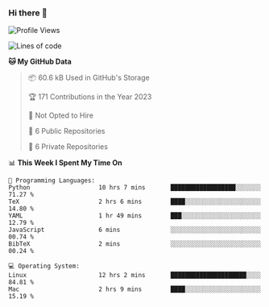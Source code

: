 ### Hi there 👋

<!--
**huayuan4396/huayuan4396** is a ✨ _special_ ✨ repository because its `README.md` (this file) appears on your GitHub profile.

Here are some ideas to get you started:

- 🔭 I’m currently working on ...
- 🌱 I’m currently learning ...
- 👯 I’m looking to collaborate on ...
- 🤔 I’m looking for help with ...
- 💬 Ask me about ...
- 📫 How to reach me: ...
- 😄 Pronouns: ...
- ⚡ Fun fact: ...
-->

<!--START_SECTION:waka-->
![Profile Views](http://img.shields.io/badge/Profile%20Views-2-blue)

![Lines of code](https://img.shields.io/badge/From%20Hello%20World%20I%27ve%20Written-161.1%20thousand%20lines%20of%20code-blue)

**🐱 My GitHub Data** 

> 📦 60.6 kB Used in GitHub's Storage 
 > 
> 🏆 171 Contributions in the Year 2023
 > 
> 🚫 Not Opted to Hire
 > 
> 📜 6 Public Repositories 
 > 
> 🔑 6 Private Repositories 
 > 
📊 **This Week I Spent My Time On** 

```text
💬 Programming Languages: 
Python                   10 hrs 7 mins       ██████████████████░░░░░░░   71.27 % 
TeX                      2 hrs 6 mins        ████░░░░░░░░░░░░░░░░░░░░░   14.80 % 
YAML                     1 hr 49 mins        ███░░░░░░░░░░░░░░░░░░░░░░   12.79 % 
JavaScript               6 mins              ░░░░░░░░░░░░░░░░░░░░░░░░░   00.74 % 
BibTeX                   2 mins              ░░░░░░░░░░░░░░░░░░░░░░░░░   00.24 % 

💻 Operating System: 
Linux                    12 hrs 2 mins       █████████████████████░░░░   84.81 % 
Mac                      2 hrs 9 mins        ████░░░░░░░░░░░░░░░░░░░░░   15.19 % 
```


<!--END_SECTION:waka-->
